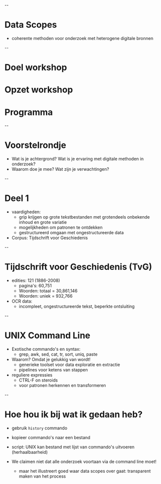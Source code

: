 

--

# Data Scopes
- coherente methoden voor onderzoek met heterogene digitale bronnen

--

# Doel workshop

# Opzet workshop

# Programma

--

# Voorstelrondje
- Wat is je achtergrond? Wat is je ervaring met digitale methoden in onderzoek?
- Waarom doe je mee? Wat zijn je verwachtingen?


--

# Deel 1
- vaardigheden:
    - grip krijgen op grote tekstbestanden met grotendeels onbekende inhoud en grote variatie
    - mogelijkheden om patronen te ontdekken
    - gestructureerd omgaan met ongestructureerde data
- Corpus: Tijdschrift voor Geschiedenis


--

# Tijdschrift voor Geschiedenis (TvG)

- edities: 121 (1886-2008)
    - pagina's: 60,751
    - Woorden: totaal = 30,861,146
    - Woorden: uniek = 932,766
- OCR data:
    - incompleet, ongestructureerde tekst, beperkte ontsluiting

--

# UNIX Command Line

- Exotische commando's en syntax:
    - grep, awk, sed, cat, tr, sort, uniq, paste
- Waarom? Omdat je gelukkig van wordt!
    - generieke toolset voor data exploratie en extractie
    - pipelines voor ketens van stappen
- reguliere expressies 
    - CTRL-F on steroids
    - voor patronen herkennen en transformeren

--

# Hoe hou ik bij wat ik gedaan heb?

- gebruik `history` commando
- kopieer commando's naar een bestand
- script: UNIX kan bestand met lijst van commando's uitvoeren (herhaalbaarheid)

- We claimen niet dat alle onderzoek voortaan via de command line moet!
    - maar het illustreert goed waar data scopes over gaat: transparent maken van het process


